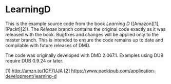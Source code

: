 # LearningD
This is the example source code from the book _Learning D_ ([Amazon][1], [Packt][2]). The _Release_ branch contains the original code exactly as it was released with the book. Bugfixes and changes will be applied only to the master branch. This is intended to ensure the code remains up to date and compilable with future releases of DMD.

The code was originally developed with DMD 2.067.1. Examples using DUB require DUB 0.9.24 or later.

[1] http://amzn.to/1OF7UJA
[2] https://www.packtpub.com/application-development/learning-d